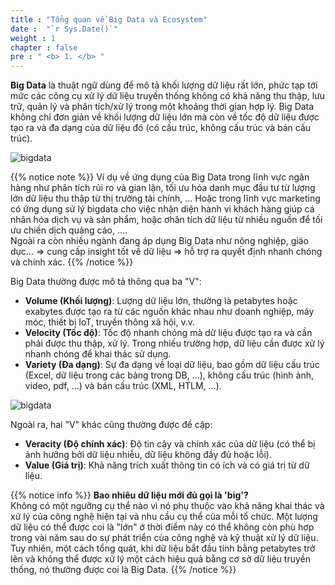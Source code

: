 ```yaml
---
title : "Tổng quan về Big Data và Ecosystem"
date :  "`r Sys.Date()`" 
weight : 1 
chapter : false
pre : " <b> 1. </b> "
---
```

**Big Data** là thuật ngữ dùng để mô tả khối lượng dữ liệu rất lớn, phức tạp tới mức các công cụ xử lý dữ liệu truyền thống không có khả năng thu thập, lưu trữ, quản lý và phân tích/xử lý trong một khoảng thời gian hợp lý. Big Data không chỉ đơn giản về khối lượng dữ liệu lớn mà còn về tốc độ dữ liệu được tạo ra và đa dạng của dữ liệu đó (có cấu trúc, không cấu trúc và bán cấu trúc).

![bigdata](/images/1-overview-bigdata-and-ecosystem/bigdata.png)

{{% notice note %}}
Ví dụ về ứng dụng của Big Data trong lĩnh vực ngân hàng như phân tích rủi ro và gian lận, tối ưu hóa danh mục đầu tư từ lượng lớn dữ liệu thu thập từ thị trường tài chính, … Hoặc trong lĩnh vực marketing có ứng dụng sử lý bigdata cho việc nhận diện hành vi khách hàng giúp cá nhân hóa dịch vụ và sản phẩm, hoặc ơhân tích dữ liệu từ nhiều nguồn để tối ưu chiến dịch quảng cáo, ….
\
Ngoài ra còn nhiều ngành đang áp dụng Big Data như nông nghiệp, giáo dục… => cung cấp insight tốt về dữ liệu => hỗ trợ ra quyết định nhanh chóng và chính xác.
{{% /notice %}}

Big Data thường được mô tả thông qua ba "V":
  * **Volume (Khối lượng)**: Lượng dữ liệu lớn, thường là petabytes hoặc exabytes được tạo ra từ các nguồn khác nhau như doanh nghiệp, máy móc, thiết bị IoT, truyền thông xã hội, v.v.
  * **Velocity (Tốc độ)**: Tốc độ nhanh chóng mà dữ liệu được tạo ra và cần phải được thu thập, xử lý. Trong nhiều trường hợp, dữ liệu cần được xử lý nhanh chóng để khai thác sử dụng.
  * **Variety (Đa dạng)**: Sự đa dạng về loại dữ liệu, bao gồm dữ liệu cấu trúc (Excel, dữ liệu trong các bảng trong DB, …), không cấu trúc (hình ảnh, video, pdf, …) và bán cấu trúc (XML, HTLM, …).

![bigdata](/images/1-overview-bigdata-and-ecosystem/what-is-big-data.png)

Ngoài ra, hai "V" khác cũng thường được đề cập:
  * **Veracity (Độ chính xác)**: Độ tin cậy và chính xác của dữ liệu (có thể bị ảnh hưởng bởi dữ liệu nhiễu, dữ liệu không đầy đủ hoặc lỗi).
  * **Value (Giá trị)**: Khả năng trích xuất thông tin có ích và có giá trị từ dữ liệu.
 
{{% notice info %}}
**Bao nhiêu dữ liệu mới đủ gọi là 'big'?**\
Không có một ngưỡng cụ thể nào vì nó phụ thuộc vào khả năng khai thác và xử lý của công nghệ hiện tại và nhu cầu cụ thể của mỗi tổ chức. Một lượng dữ liệu có thể được coi là "lớn" ở thời điểm này có thể không còn phù hợp trong vài năm sau do sự phát triển của công nghệ và kỹ thuật xử lý dữ liệu. Tuy nhiên, một cách tổng quát, khi dữ liệu bắt đầu tính bằng petabytes trở lên và không thể được xử lý một cách hiệu quả bằng cơ sở dữ liệu truyền thống, nó thường được coi là Big Data.
{{% /notice %}}